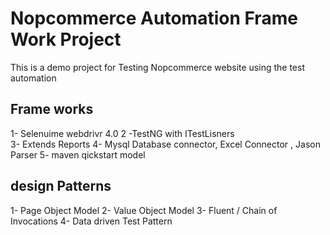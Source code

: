 # Nopcommerce Automation Frame Work Project
This is a demo project for Testing Nopcommerce website using the test automation
  
## Frame works 
1- Selenuime webdrivr 4.0
2 -TestNG with ITestLisners  
3- Extends Reports 
4- Mysql Database connector, Excel Connector , Jason Parser
5- maven qickstart model 

## design Patterns
1- Page Object Model
2- Value Object Model
3- Fluent / Chain of Invocations
4- Data driven Test Pattern

